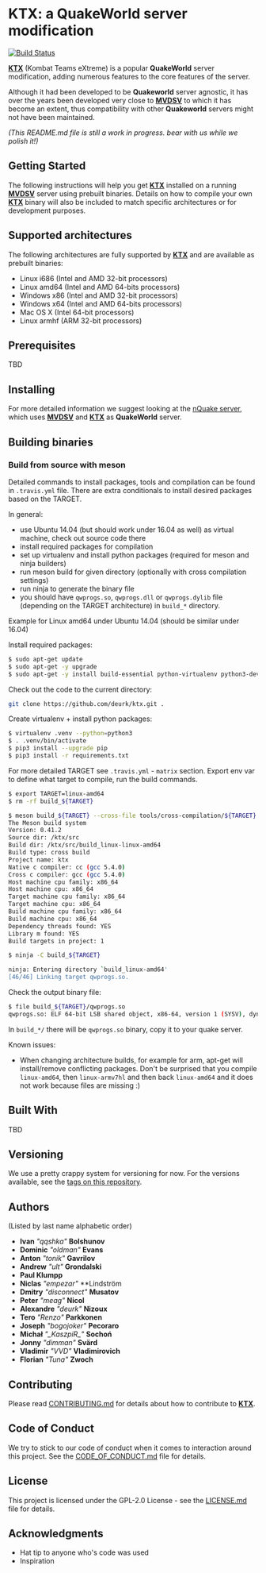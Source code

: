 # KTX: a QuakeWorld server modification
[![Build Status](https://travis-ci.org/deurk/ktx.svg?branch=master)](https://travis-ci.org/deurk/ktx)

**[KTX][ktx]** (Kombat Teams eXtreme) is a popular **QuakeWorld** server modification, adding numerous features to the core features of the server.

Although it had been developed to be **Quakeworld** server agnostic, it has over the years been developed very close to **[MVDSV][mvdsv]** to which it has become an extent, thus compatibility with other **Quakeworld** servers might not have been maintained.

_(This README.md file is still a work in progress. bear with us while we polish it!)_

## Getting Started

The following instructions will help you get **[KTX][ktx]** installed on a running **[MVDSV][mvdsv]** server using prebuilt binaries. Details on how to compile your own **[KTX][ktx]** binary will also be included to match specific architectures or for development purposes.

## Supported architectures

The following architectures are fully supported by **[KTX][ktx]** and are available as prebuilt binaries:
* Linux i686 (Intel and AMD 32-bit processors)
* Linux amd64 (Intel and AMD 64-bits processors)
* Windows x86 (Intel and AMD 32-bit processors)
* Windows x64 (Intel and AMD 64-bits processors)
* Mac OS X (Intel 64-bit processors)
* Linux armhf (ARM 32-bit processors)

## Prerequisites

TBD

## Installing

For more detailed information we suggest looking at the [nQuake server][nquake-linux], which uses **[MVDSV][mvdsv]** and **[KTX][ktx]** as **QuakeWorld** server.

## Building binaries

### Build from source with meson

Detailed commands to install packages, tools and compilation can be found in ``.travis.yml`` file.
There are extra conditionals to install desired packages based on the TARGET.

In general:

- use Ubuntu 14.04 (but should work under 16.04 as well) as virtual machine, check out source code there
- install required packages for compilation
- set up virtualenv and install python packages (required for meson and ninja builders)
- run meson build for given directory (optionally with cross compilation settings)
- run ninja to generate the binary file
- you should have ``qwprogs.so``, ``qwprogs.dll`` or ``qwprogs.dylib`` file (depending on the TARGET architecture) in ``build_*`` directory.

Example for Linux amd64 under Ubuntu 14.04 (should be similar under 16.04)

Install required packages:

```bash
$ sudo apt-get update
$ sudo apt-get -y upgrade
$ sudo apt-get -y install build-essential python-virtualenv python3-dev python3-pip ninja-build cmake gcc-multilib
```

Check out the code to the current directory:

```bash
git clone https://github.com/deurk/ktx.git .
```

Create virtualenv + install python packages:

```bash
$ virtualenv .venv --python=python3
$ . .venv/bin/activate
$ pip3 install --upgrade pip
$ pip3 install -r requirements.txt
```

For more detailed TARGET see ``.travis.yml`` - ``matrix`` section.
Export env var to define what target to compile, run the build commands.

```bash
$ export TARGET=linux-amd64
$ rm -rf build_${TARGET}

$ meson build_${TARGET} --cross-file tools/cross-compilation/${TARGET}.txt
The Meson build system
Version: 0.41.2
Source dir: /ktx/src
Build dir: /ktx/src/build_linux-linux-amd64
Build type: cross build
Project name: ktx
Native c compiler: cc (gcc 5.4.0)
Cross c compiler: gcc (gcc 5.4.0)
Host machine cpu family: x86_64
Host machine cpu: x86_64
Target machine cpu family: x86_64
Target machine cpu: x86_64
Build machine cpu family: x86_64
Build machine cpu: x86_64
Dependency threads found: YES
Library m found: YES
Build targets in project: 1

$ ninja -C build_${TARGET}

ninja: Entering directory `build_linux-amd64'
[46/46] Linking target qwprogs.so.

```

Check the output binary file:

```bash
$ file build_${TARGET}/qwprogs.so
qwprogs.so: ELF 64-bit LSB shared object, x86-64, version 1 (SYSV), dynamically linked, BuildID[sha1]=5bd27876114dbf4b0dcf6a190c90f5e800ef480c, not stripped

```

In ``build_*/`` there will be ``qwprogs.so`` binary, copy it to your quake server.

Known issues:

- When changing architecture builds, for example for arm, apt-get will install/remove conflicting packages. Don't be surprised that you compile ``linux-amd64``, then ``linux-armv7hl`` and then back ``linux-amd64`` and it does not work because files are missing :)


## Built With

TBD

## Versioning

We use a pretty crappy system for versioning for now. For the versions available, see the [tags on this repository][ktx-tags].

## Authors

(Listed by last name alphabetic order)

* **Ivan** *"qqshka"* **Bolshunov**
* **Dominic** *"oldman"* **Evans**
* **Anton** *"tonik"* **Gavrilov**
* **Andrew** *"ult"* **Grondalski**
* **Paul Klumpp**
* **Niclas** *"empezar"* **Lindström
* **Dmitry** *"disconnect"* **Musatov**
* **Peter** *"meag"* **Nicol**
* **Alexandre** *"deurk"* **Nizoux**
* **Tero** *"Renzo"* **Parkkonen**
* **Joseph** *"bogojoker"* **Pecoraro**
* **Michał** *"\_KaszpiR\_"* **Sochoń**
* **Jonny** *"dimman"* **Svärd**
* **Vladimir** *"VVD"* **Vladimirovich**
* **Florian** *"Tuna"* **Zwoch**

## Contributing

Please read [CONTRIBUTING.md](CONTRIBUTING.md) for details about how to contribute to **[KTX][ktx]**.

## Code of Conduct

We try to stick to our code of conduct when it comes to interaction around this project. See the [CODE_OF_CONDUCT.md](CODE_OF_CONDUCT.md) file for details.

## License

This project is licensed under the GPL-2.0 License - see the [LICENSE.md](LICENSE.md) file for details.

## Acknowledgments

* Hat tip to anyone who's code was used
* Inspiration

[ktx]: https://github.com/deurk/ktx
[ktx-tags]: https://github.com/deurk/ktx/tags
[mvdsv]: https://github.com/deurk/mvdsv
[nquake-linux]: https://github.com/nQuake/server-linux

